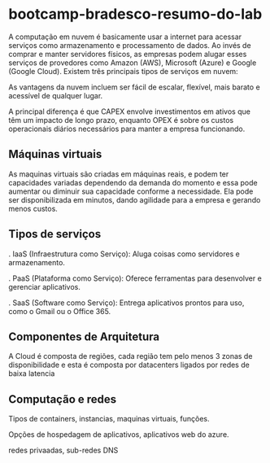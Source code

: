 # bootcamp-bradesco-resumo-do-lab
A computação em nuvem é basicamente usar a internet para acessar serviços como armazenamento e processamento de dados. Ao invés de comprar e manter servidores físicos, as empresas podem alugar esses serviços de provedores como Amazon (AWS), Microsoft (Azure) e Google (Google Cloud). Existem três principais tipos de serviços em nuvem:

As vantagens da nuvem incluem ser fácil de escalar, flexível, mais barato e acessível de qualquer lugar.

A principal diferença é que CAPEX envolve investimentos em ativos que têm um impacto de longo prazo, enquanto OPEX é sobre os custos operacionais diários necessários para manter a empresa funcionando.

## Máquinas virtuais
As maquinas virtuais são criadas em máquinas reais, e podem ter capacidades variadas dependendo da demanda do momento e essa pode aumentar ou diminuir sua capacidade conforme a necessidade. Ela pode ser disponibilizada em minutos, dando agilidade para a empresa e gerando menos custos.

## Tipos de serviços

. IaaS (Infraestrutura como Serviço): Aluga coisas como servidores e armazenamento.

. PaaS (Plataforma como Serviço): Oferece ferramentas para desenvolver e gerenciar aplicativos.

. SaaS (Software como Serviço): Entrega aplicativos prontos para uso, como o Gmail ou o Office 365.

## Componentes de Arquitetura

A Cloud é composta de regiões, cada região tem pelo menos 3 zonas de disponibilidade e esta é composta por datacenters ligados por redes de baixa latencia

## Computação e redes

Tipos de containers, instancias, maquinas virtuais, funções. 

Opções de hospedagem de aplicativos, aplicativos web do azure.

redes privaadas, sub-redes DNS
